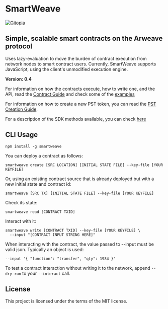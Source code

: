 # SmartWeave

[![Gitopia](https://img.shields.io/endpoint?style=&url=https://gitopia.org/mirror-badge.json)](https://gitopia.org/#/BPr7vrFduuQqqVMu_tftxsScTKUq9ke0rx4q5C9ieQU/smartweave)

## Simple, scalable smart contracts on the Arweave protocol

Uses lazy-evaluation to move the burden of contract execution from network nodes
to smart contract users. Currently, SmartWeave supports JavaScript, using the
client's unmodified execution engine.

**Version: 0.4**

For information on how the contracts execute, how to write one, and the API, read the [Contract Guide](CONTRACT-GUIDE.md) and check some of the [examples](examples/)

For information on how to create a new PST token, you can read the [PST Creation Guide](CREATE-PST.md).

For a description of the SDK methods available, you can check [here](SDK.md)

## CLI Usage

`npm install -g smartweave`

You can deploy a contract as follows:

```
smartweave create [SRC LOCATION] [INITIAL STATE FILE] --key-file [YOUR KEYFILE]
```

Or, using an existing contract source that is already deployed but with a new initial state and contract id:

```
smartweave [SRC TX] [INITIAL STATE FILE] --key-file [YOUR KEYFILE]
```

Check its state:

```
smartweave read [CONTRACT TXID]
```

Interact with it:

```
smartweave write [CONTRACT TXID] --key-file [YOUR KEYFILE] \
  --input "[CONTRACT INPUT STRING HERE]"
```

When interacting with the contract, the value passed to --input must be valid json. Typically an object is used:

`--input '{ "function": "transfer", "qty": 1984 }'`

To test a contract interaction without writing it to the network, append `--dry-run` to your `--interact` call.

## License

This project is licensed under the terms of the MIT license.
